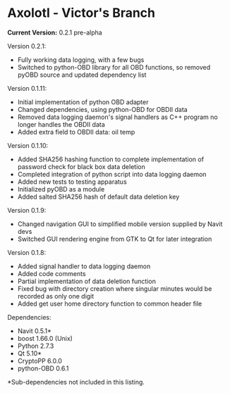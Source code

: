 # Axolotl - Victor's Branch
__Current Version:__ 0.2.1 pre-alpha

Version 0.2.1:
- Fully working data logging, with a few bugs
- Switched to python-OBD library for all OBD functions, so removed pyOBD source and updated dependency list

Version 0.1.11:
- Initial implementation of python OBD adapter
- Changed dependencies, using python-OBD for OBDII data
- Removed data logging daemon's signal handlers as C++ program no longer handles the OBDII data
- Added extra field to OBDII data: oil temp

Version 0.1.10:
- Added SHA256 hashing function to complete implementation of password check for black box data deletion
- Completed integration of python script into data logging daemon
- Added new tests to testing apparatus
- Initialized pyOBD as a module
- Added salted SHA256 hash of default data deletion key

Version 0.1.9:
- Changed navigation GUI to simplified mobile version supplied by Navit devs
- Switched GUI rendering engine from GTK to Qt for later integration

Version 0.1.8:
- Added signal handler to data logging daemon
- Added code comments
- Partial implementation of data deletion function
- Fixed bug with directory creation where singular minutes would be recorded as only one digit
- Added get user home directory function to common header file

Dependencies:
- Navit 0.5.1\*
- boost 1.66.0 (Unix)
- Python 2.7.3
- Qt 5.10\*
- CryptoPP 6.0.0
- python-OBD 0.6.1

\*Sub-dependencies not included in this listing.
